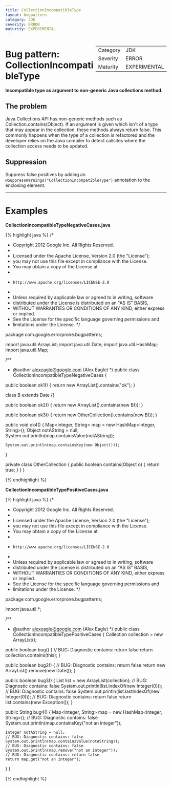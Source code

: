 ```yaml
---
title: CollectionIncompatibleType
layout: bugpattern
category: JDK
severity: ERROR
maturity: EXPERIMENTAL
---
```


<div style="float:right;"><table id="metadata">
<tr><td>Category</td><td>JDK</td></tr>
<tr><td>Severity</td><td>ERROR</td></tr>
<tr><td>Maturity</td><td>EXPERIMENTAL</td></tr>
</table></div>

# Bug pattern: CollectionIncompatibleType
__Incompatible type as argument to non-generic Java collections method.__

## The problem
Java Collections API has non-generic methods such as Collection.contains(Object). If an argument is given which isn't of a type that may appear in the collection, these methods always return false. This commonly happens when the type of a collection is refactored and the developer relies on the Java compiler to detect callsites where the collection access needs to be updated.

## Suppression
Suppress false positives by adding an `@SuppressWarnings("CollectionIncompatibleType")` annotation to the enclosing element.

----------

# Examples
__CollectionIncompatibleTypeNegativeCases.java__

{% highlight java %}
/*
 * Copyright 2012 Google Inc. All Rights Reserved.
 *
 * Licensed under the Apache License, Version 2.0 (the "License");
 * you may not use this file except in compliance with the License.
 * You may obtain a copy of the License at
 *
 *     http://www.apache.org/licenses/LICENSE-2.0
 *
 * Unless required by applicable law or agreed to in writing, software
 * distributed under the License is distributed on an "AS IS" BASIS,
 * WITHOUT WARRANTIES OR CONDITIONS OF ANY KIND, either express or implied.
 * See the License for the specific language governing permissions and
 * limitations under the License.
 */

package com.google.errorprone.bugpatterns;

import java.util.ArrayList;
import java.util.Date;
import java.util.HashMap;
import java.util.Map;

/**
 * @author alexeagle@google.com (Alex Eagle)
 */
public class CollectionIncompatibleTypeNegativeCases {

  public boolean ok1() {
    return new ArrayList<String>().contains("ok");
  }

  class B extends Date {}

  public boolean ok2() {
    return new ArrayList<Date>().contains(new B());
  }

  public boolean ok3() {
    return new OtherCollection<String>().contains(new B());
  }

  public void ok4() {
    Map<Integer, String> map = new HashMap<Integer, String>();
    Object notAString = null;
    System.out.println(map.containsValue(notAString));

    System.out.println(map.containsKey(new Object()));
  }
  
  private class OtherCollection<E> {
    public boolean contains(Object o) {
      return true;
    }
  }
}

{% endhighlight %}

__CollectionIncompatibleTypePositiveCases.java__

{% highlight java %}
/*
 * Copyright 2012 Google Inc. All Rights Reserved.
 *
 * Licensed under the Apache License, Version 2.0 (the "License");
 * you may not use this file except in compliance with the License.
 * You may obtain a copy of the License at
 *
 *     http://www.apache.org/licenses/LICENSE-2.0
 *
 * Unless required by applicable law or agreed to in writing, software
 * distributed under the License is distributed on an "AS IS" BASIS,
 * WITHOUT WARRANTIES OR CONDITIONS OF ANY KIND, either express or implied.
 * See the License for the specific language governing permissions and
 * limitations under the License.
 */

package com.google.errorprone.bugpatterns;

import java.util.*;

/**
 * @author alexeagle@google.com (Alex Eagle)
 */
public class CollectionIncompatibleTypePositiveCases {
  Collection<String> collection = new ArrayList<String>();

  public boolean bug() {
    // BUG: Diagnostic contains: return false
    return collection.contains(this);
  }

  public boolean bug2() {
    // BUG: Diagnostic contains: return false
    return new ArrayList<String>().remove(new Date());
  }

  public boolean bug3() {
    List<String> list = new ArrayList<String>(collection);
    // BUG: Diagnostic contains: false
    System.out.println(list.indexOf(new Integer(0)));
    // BUG: Diagnostic contains: false
    System.out.println(list.lastIndexOf(new Integer(0)));
    // BUG: Diagnostic contains: return false
    return list.contains(new Exception());
  }

  public String bug4() {
    Map<Integer, String> map = new HashMap<Integer, String>();
    // BUG: Diagnostic contains: false
    System.out.println(map.containsKey("not an integer"));

    Integer notAString = null;
    // BUG: Diagnostic contains: false
    System.out.println(map.containsValue(notAString));
    // BUG: Diagnostic contains: false
    System.out.println(map.remove("not an integer"));
    // BUG: Diagnostic contains: return false
    return map.get("not an integer");
  }
}

{% endhighlight %}


